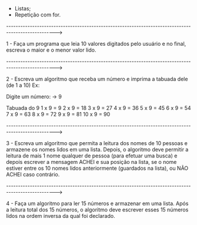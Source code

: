 - Listas;
- Repetição com for.

--------------------------------------------------------------------------------------------------->

1 - Faça um programa que leia 10 valores digitados pelo usuário e no final, escreva o maior e o
menor valor lido.

--------------------------------------------------------------------------------------------------->

2 - Escreva um algoritmo que receba um número e imprima a tabuada dele (de 1 a 10)
Ex:

Digite um número:
-> 9

Tabuada do 9
1 x 9 = 9
2 x 9 = 18
3 x 9 = 27
4 x 9 = 36
5 x 9 = 45
6 x 9 = 54
7 x 9 = 63
8 x 9 = 72
9 x 9 = 81
10 x 9 = 90

--------------------------------------------------------------------------------------------------->

3 - Escreva um algoritmo que permita a leitura dos nomes de 10 pessoas e armazene os nomes lidos em uma lista. Depois, o algoritmo deve permitir a leitura de mais 1 nome qualquer de pessoa (para efetuar uma busca) e depois escrever a mensagem ACHEI e sua posição na lista, se o nome estiver entre os 10 nomes lidos anteriormente (guardados na lista), ou NÃO ACHEI caso contrário.

--------------------------------------------------------------------------------------------------->

4 - Faça um algoritmo para ler 15 números e armazenar em uma lista. Após a leitura total dos 15 números, o algoritmo deve escrever esses 15 números lidos na ordem inversa da qual foi
declarado.
